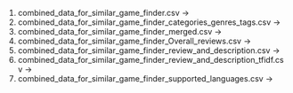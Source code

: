 1. combined_data_for_similar_game_finder.csv
-> 
3. combined_data_for_similar_game_finder_categories_genres_tags.csv
-> 
5. combined_data_for_similar_game_finder_merged.csv
-> 
7. combined_data_for_similar_game_finder_Overall_reviews.csv
-> 
9. combined_data_for_similar_game_finder_review_and_description.csv
-> 
11. combined_data_for_similar_game_finder_review_and_description_tfidf.csv
-> 
13. combined_data_for_similar_game_finder_supported_languages.csv
-> 
